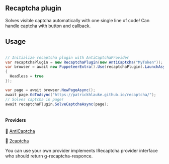 ## Recaptcha plugin

Solves visible captcha automatically with one single line of code! Can handle captcha with button and callback.

## Usage  

```c#

// Initialize recaptcha plugin with AntiCaptchaProvider
var recaptchaPlugin = new RecaptchaPlugin(new AntiCaptcha("MyToken"));
var browser = await new PuppeteerExtra().Use(recaptchaPlugin).LaunchAsync(new LaunchOptions()
{
  Headless = true
});

var page = await browser.NewPageAsync();
await page.GoToAsync("https://patrickhlauke.github.io/recaptcha/");
// Solves captcha in page!
await recaptchaPlugin.SolveCaptchaAsync(page);
            
```

#### Providers 

🤖 [AntiCaptcha](https://anti-captcha.com/mainpage)

👾 [2captcha](https://2captcha.com/ru)

You can use your own provider implements IRecaptcha provider interface who should return g-recaptcha-responce. 
